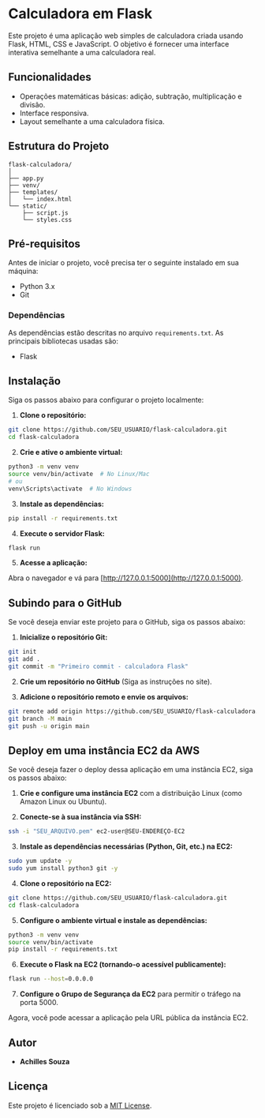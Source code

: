 # Calculadora em Flask

Este projeto é uma aplicação web simples de calculadora criada usando Flask, HTML, CSS e JavaScript. O objetivo é fornecer uma interface interativa semelhante a uma calculadora real.

## Funcionalidades

- Operações matemáticas básicas: adição, subtração, multiplicação e divisão.
- Interface responsiva.
- Layout semelhante a uma calculadora física.

## Estrutura do Projeto

```
flask-calculadora/
│
├── app.py                 
├── venv/                  
├── templates/             
│   └── index.html         
└── static/                
    ├── script.js         
    └── styles.css        
```

## Pré-requisitos

Antes de iniciar o projeto, você precisa ter o seguinte instalado em sua máquina:

- Python 3.x
- Git

### Dependências

As dependências estão descritas no arquivo `requirements.txt`. As principais bibliotecas usadas são:

- Flask

## Instalação

Siga os passos abaixo para configurar o projeto localmente:

1. **Clone o repositório:**

```bash
git clone https://github.com/SEU_USUARIO/flask-calculadora.git
cd flask-calculadora
```

2. **Crie e ative o ambiente virtual:**

```bash
python3 -m venv venv
source venv/bin/activate  # No Linux/Mac
# ou
venv\Scripts\activate  # No Windows
```

3. **Instale as dependências:**

```bash
pip install -r requirements.txt
```

4. **Execute o servidor Flask:**

```bash
flask run
```

5. **Acesse a aplicação:**

Abra o navegador e vá para [http://127.0.0.1:5000](http://127.0.0.1:5000).

## Subindo para o GitHub

Se você deseja enviar este projeto para o GitHub, siga os passos abaixo:

1. **Inicialize o repositório Git:**

```bash
git init
git add .
git commit -m "Primeiro commit - calculadora Flask"
```

2. **Crie um repositório no GitHub** (Siga as instruções no site).

3. **Adicione o repositório remoto e envie os arquivos:**

```bash
git remote add origin https://github.com/SEU_USUARIO/flask-calculadora.git
git branch -M main
git push -u origin main
```

## Deploy em uma instância EC2 da AWS

Se você deseja fazer o deploy dessa aplicação em uma instância EC2, siga os passos abaixo:

1. **Crie e configure uma instância EC2** com a distribuição Linux (como Amazon Linux ou Ubuntu).

2. **Conecte-se à sua instância via SSH:**

```bash
ssh -i "SEU_ARQUIVO.pem" ec2-user@SEU-ENDEREÇO-EC2
```

3. **Instale as dependências necessárias (Python, Git, etc.) na EC2:**

```bash
sudo yum update -y
sudo yum install python3 git -y
```

4. **Clone o repositório na EC2:**

```bash
git clone https://github.com/SEU_USUARIO/flask-calculadora.git
cd flask-calculadora
```

5. **Configure o ambiente virtual e instale as dependências:**

```bash
python3 -m venv venv
source venv/bin/activate
pip install -r requirements.txt
```

6. **Execute o Flask na EC2 (tornando-o acessível publicamente):**

```bash
flask run --host=0.0.0.0
```

7. **Configure o Grupo de Segurança da EC2** para permitir o tráfego na porta 5000.

Agora, você pode acessar a aplicação pela URL pública da instância EC2.

## Autor

- **Achilles Souza**

## Licença

Este projeto é licenciado sob a [MIT License](LICENSE).
